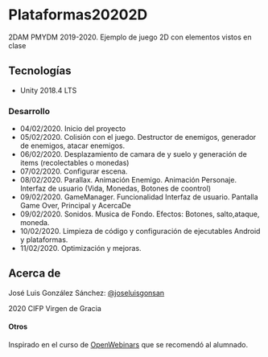 # Plataformas20202D
2DAM PMYDM 2019-2020. Ejemplo de juego 2D con elementos vistos en clase

## Tecnologías
* Unity 2018.4 LTS

### Desarrollo
* 04/02/2020. Inicio del proyecto
* 05/02/2020. Colisión con el juego. Destructor de enemigos, generador de enemigos, atacar enemigos.
* 06/02/2020. Desplazamiento de camara de y suelo y generación de items (recolectables o monedas)
* 07/02/2020. Configurar escena.
* 08/02/2020. Parallax. Animación Enemigo. Animación Personaje. Interfaz de usuario (Vida, Monedas, Botones de coontrol)
* 09/02/2020. GameManager. Funcionalidad Interfaz de usuario. Pantalla Game Over, Principal y AcercaDe
* 09/02/2020. Sonidos. Musica de Fondo. Efectos: Botones, salto,ataque, moneda.
* 10/02/2020. Limpieza de código y configuración de ejecutables Android y plataformas.
* 11/02/2020. Optimización y mejoras.


## Acerca de
José Luis González Sánchez: [@joseluisgonsan](https://twitter.com/joseluisgonsan)

2020 CIFP Virgen de Gracia

#### Otros
Inspirado en el curso de [OpenWebinars](https://openwebinars.net/cursos/unity-videojuegos-2d/) que se recomendó al alumnado.
